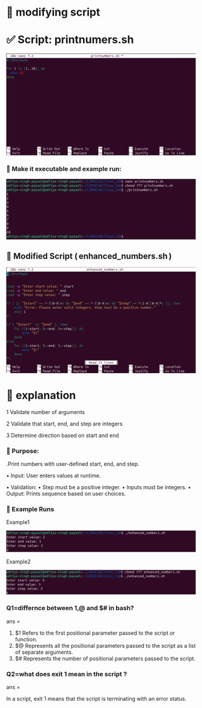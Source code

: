 # 📌 modifying script


# ✅ Script: printnumers.sh
![alt text](<../images/Screenshot from 2025-09-10 21-21-44.png>)



### 📌 Make it executable and example run:
![alt text](<../images/Screenshot from 2025-09-10 21-23-56.png>)

## 📌 Modified Script (⁠ enhanced_numbers.sh ⁠)

![alt text](<../images/Screenshot from 2025-09-10 21-47-52.png>)

# 📌 explanation

1 Validate number of arguments


2  Validate that start, end, and step are integers


3 Determine direction based on start and end


### 📌 ⁠Purpose: 

.Print numbers with user-defined start, end, and step.

•  ⁠Input: User enters values at runtime.


•⁠  ⁠Validation:
•⁠  ⁠Step must be a positive integer.
•⁠  ⁠Inputs must be integers.
•⁠  ⁠Output: Prints sequence based on user choices.

### 📌 Example Runs

Example1

![alt text](<../images/Screenshot from 2025-09-10 21-53-10.png>)

Example2

![alt text](<../images/Screenshot from 2025-09-10 21-55-11.png>)







### Q1=differnce between $1,$@ and $# in bash?

ans = 

1. $1 Refers to the first positional parameter passed to the script or function. 
2. $@ Represents all the positional parameters passed to the script as a list of separate arguments. 
3. $# Represents the number of positional parameters passed to the script. 

### Q2=what does exit 1 mean in the script ?

ans =

In a script, exit 1 means that the script is terminating with an error status. 